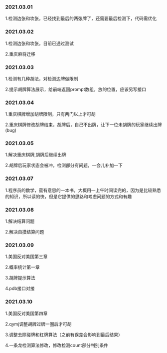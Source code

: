### 2021.03.01
1.检测边张和坎张，已经找到最后的两张牌了，还需要最后检测下，代码需优化


### 2021.03.02
1.检测边张和坎张，目前已通过测试

2.重庆麻将迁移


### 2021.03.03
1.检测有几种胡法，对检测边牌做限制

2.提示胡牌算法展示，给前端返回prompt数组，放的位置，应该另写接口


### 2021.03.04
1.重庆棋牌增加胡牌限制，只有两门以上才可胡

2.重庆棋牌修改胡牌结束，胡牌后，自己不出牌，让下一位未胡牌的玩家继续出牌(bug)


### 2021.03.05
1.解决重庆棋牌,胡牌后继续出牌

2.胡牌后玩家状态会被冲，检测部分有问题，一会儿补加一下


### 2021.03.07
1.程序员的数学，蛮有意思的一本书，大概用一上午时间读完的，因为是比较熟悉的知识，所以读的快，但是它提供的思路和考虑问题的方式和有趣


### 2021.03.08
1.解决结算问题

2.解决自摸结算问题


### 2021.03.09
1.美国反对美国第三章

2.概率统计第一章

3.胡牌提示算法

4.pdb接口对接

### 2021.03.10
1.美国反对美国第四章

2.qymj调整胡牌过牌一圈后才可胡

3.调整去除碰牌和杠牌算法（之前有误差会影响到最后结果）

4.一条龙检测算法修改，修改检测count部分判别条件
